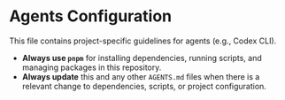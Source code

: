 # Agents Configuration

This file contains project-specific guidelines for agents (e.g., Codex CLI).

- **Always use `pnpm`** for installing dependencies, running scripts, and managing packages in this repository.
- **Always update** this and any other `AGENTS.md` files when there is a relevant change to dependencies, scripts, or project configuration.